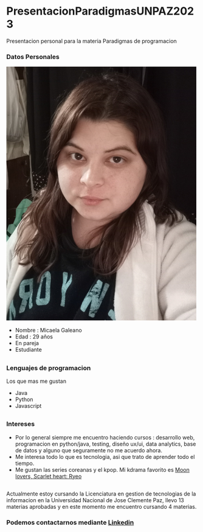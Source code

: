# PresentacionParadigmasUNPAZ2023
Presentacion personal para la materia Paradigmas de programacion
### Datos Personales 
![foto mia](img/mica.jpg)
* Nombre : Micaela Galeano 
* Edad : 29 años 
* En pareja 
* Estudiante
##
### Lenguajes de programacion
Los que mas me gustan
* Java
* Python
* Javascript

##

### Intereses
* Por lo general siempre me encuentro haciendo cursos : desarrollo web, programacion en python/java, testing, diseño ux/ui, data analytics, base de datos y alguno que seguramente no me acuerdo ahora. 
*  Me interesa todo lo que es tecnologia, asi que trato de aprender todo el tiempo.
* Me gustan las series coreanas y el kpop. Mi kdrama favorito es [Moon lovers, Scarlet heart: Ryeo](https://www.youtube.com/watch?v=2ljxyaAIphc)


##

Actualmente estoy cursando la Licenciatura en gestion de tecnologias de la informacion en la Universidad Nacional de Jose Clemente Paz, llevo 13 materias aprobadas y en este momento me encuentro cursando 4 materias. 

### Podemos contactarnos mediante [Linkedin](https://www.linkedin.com/in/micaela-alejandra-galeano)


